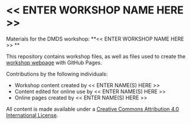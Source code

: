 # << ENTER WORKSHOP NAME HERE >>
Materials for the DMDS workshop: **<<  ENTER WORKSHOP NAME HERE  >> **  

This repository contains workshop files, as well as files used to create the [workshop webpage](https://scds.github.io/<<enter_site_url>>) with GitHub Pages. 

Contributions by the following individuals: 
- Workshop content created by << ENTER NAME(S) HERE >> 
- Content edited for online use by << ENTER NAME(S) HERE >> 
- Online pages created by << ENTER NAME(S) HERE >> 

All content is made available under a [Creative Commons Attribution 4.0 International License](https://creativecommons.org/licenses/by/4.0/).
